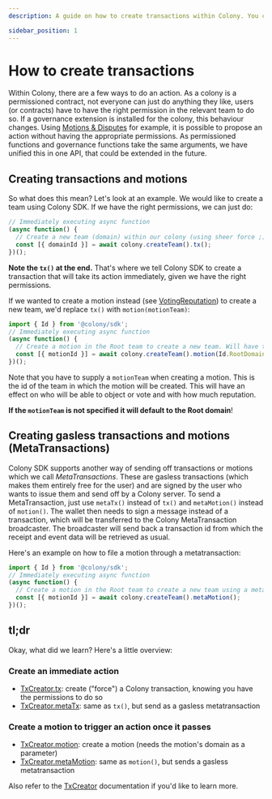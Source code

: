 ```yaml
---
description: A guide on how to create transactions within Colony. You can create motions and even gasless MetaTransactions in a very straightforward and concise way.

sidebar_position: 1
---
```


# How to create transactions

Within Colony, there are a few ways to do an action. As a colony is a permissioned contract, not everyone can just do anything they like, users (or contracts) have to have the right permission in the relevant team to do so.
If a governance extension is installed for the colony, this behaviour changes. Using [Motions & Disputes](../api/classes/VotingReputation.md) for example, it is possible to propose an action without having the appropriate permissions.
As permissioned functions and governance functions take the same arguments, we have unified this in one API, that could be extended in the future.

## Creating transactions and motions

So what does this mean? Let's look at an example. We would like to create a team using Colony SDK. If we have the right permissions, we can just do:

```typescript
// Immediately executing async function
(async function() {
  // Create a new team (domain) within our colony (using sheer force ;) )
  const [{ domainId }] = await colony.createTeam().tx();
})();
```

**Note the `tx()` at the end.** That's where we tell Colony SDK to create a transaction that will take its action immediately, given we have the right permissions.

If we wanted to create a motion instead (see [VotingReputation](../api/classes/VotingReputation.md)) to create a new team, we'd replace `tx()` with `motion(motionTeam)`:

```typescript
import { Id } from '@colony/sdk';
// Immediately executing async function
(async function() {
  // Create a motion in the Root team to create a new team. Will have to go through the whole motion workflow
  const [{ motionId }] = await colony.createTeam().motion(Id.RootDomain);
})();
```

Note that you have to supply a `motionTeam` when creating a motion. This is the id of the team in which the motion will be created. This will have an effect on who will be able to object or vote and with how much reputation.

**If the `motionTeam` is not specified it will default to the Root domain**!


## Creating gasless transactions and motions (MetaTransactions)

Colony SDK supports another way of sending off transactions or motions which we call *MetaTransactions*. These are gasless transactions (which makes them entirely free for the user) and are signed by the user who wants to issue them and send off by a Colony server. To send a MetaTransaction, just use `metaTx()` instead of `tx()` and `metaMotion()` instead of `motion()`. The wallet then needs to sign a message instead of a transaction, which will be transferred to the Colony MetaTransaction broadcaster. The broadcaster will send back a transaction id from which the receipt and event data will be retrieved as usual.

Here's an example on how to file a motion through a metatransaction:

```typescript
import { Id } from '@colony/sdk';
// Immediately executing async function
(async function() {
  // Create a motion in the Root team to create a new team using a metatransaction
  const [{ motionId }] = await colony.createTeam().metaMotion();
})();
```

## tl;dr

Okay, what did we learn? Here's a little overview:

### Create an immediate action

- [TxCreator.tx](../api/classes/TxCreator.md#tx): create ("force") a Colony transaction, knowing you have the permissions to do so
- [TxCreator.metaTx](../api/classes/TxCreator.md#metatx): same as `tx()`, but send as a gasless metatransaction

### Create a motion to trigger an action once it passes

- [TxCreator.motion](../api/classes/TxCreator.md#motion): create a motion (needs the motion's domain as a parameter)
- [TxCreator.metaMotion](../api/classes/TxCreator.md#metamotion): same as `motion()`, but sends a gasless metatransaction

Also refer to the [TxCreator](../api/classes/TxCreator.md) documentation if you'd like to learn more.

